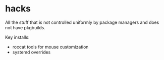 # hacks
All the stuff that is not controlled uniformly by package managers and does not have pkgbuilds.

Key installs:

- roccat tools for mouse customization
- systemd overrides
